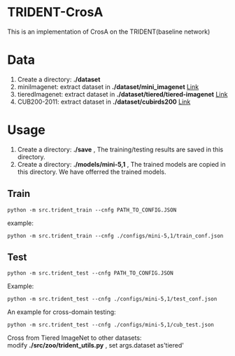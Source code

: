 # TRIDENT-CrosA
This is an implementation of CrosA on the TRIDENT(baseline network)

# Data
1. Create a directory: **./dataset**
2. miniImagenet: extract dataset in **./dataset/mini_imagenet**  [Link](https://drive.google.com/file/d/1bS1yaeTc5mhFNNPzfN1CnmGQyMibC9mm/view?pli=1)
3. tieredImagenet: extract dataset in **./dataset/tiered/tiered-imagenet**  [Link](https://drive.google.com/file/d/1Y54Nwimfilhf245BaTnyZ7x16hnNc0B5/view)
4. CUB200-2011: extract dataset in **./dataset/cubirds200**  [Link](https://drive.google.com/file/d/1IwQP_J3jb2JHcJtVAorBllUM49-QRbcd/view)

# Usage
1. Create a directory: **./save** , The training/testing results are saved in this directory.
2. Create a directory: **./models/mini-5,1** , The trained models are copied in this directory. We have offerred the trained models.
## Train
```
python -m src.trident_train --cnfg PATH_TO_CONFIG.JSON
```
example:
```
python -m src.trident_train --cnfg ./configs/mini-5,1/train_conf.json
```

## Test

```
python -m src.trident_test --cnfg PATH_TO_CONFIG.JSON
```
Example:
```
python -m src.trident_test --cnfg ./configs/mini-5,1/test_conf.json
```
An example for cross-domain testing:
```
python -m src.trident_test --cnfg ./configs/mini-5,1/cub_test.json
```
Cross from Tiered ImageNet to other datasets:
<br>modify **./src/zoo/trident_utils.py** , set args.dataset as'tiered'
